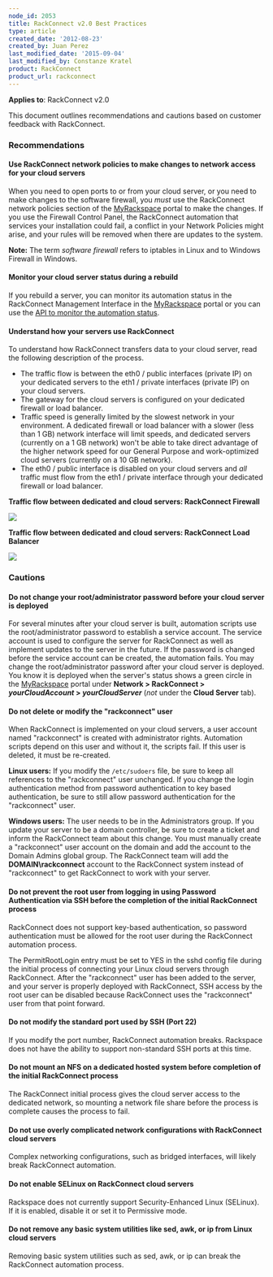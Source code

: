 ```yaml
---
node_id: 2053
title: RackConnect v2.0 Best Practices
type: article
created_date: '2012-08-23'
created_by: Juan Perez
last_modified_date: '2015-09-04'
last_modified_by: Constanze Kratel
product: RackConnect
product_url: rackconnect
---
```


**Applies to**: RackConnect v2.0

This document outlines recommendations and cautions based on customer feedback with RackConnect.

### Recommendations

#### Use RackConnect network policies to make changes to network access for your cloud servers

When you need to open ports to or from your cloud server, or you need to
make changes to the software firewall, you *must* use the RackConnect
network policies section of the
[MyRackspace](https://my.rackspace.com/) portal to make the changes. If
you use the Firewall Control Panel, the RackConnect automation that
services your installation could fail, a conflict in your Network
Policies might arise, and your rules will be removed when there are
updates to the system.

**Note:** The term *software firewall* refers to iptables in Linux and to
Windows Firewall in Windows.

#### Monitor your cloud server status during a rebuild

If you rebuild a server, you can monitor its automation status in the
RackConnect Management Interface in the
[MyRackspace](https://my.rackspace.com/) portal or you can use the [API
to monitor the automation
status](/how-to/how-to-programmatically-determine-the-rackconnect-v20-automation-status-of-your-cloud).

#### Understand how your servers use RackConnect

To understand how RackConnect transfers data to your cloud
server, read the following description of the process.

-   The traffic flow is between the eth0 / public interfaces
    (private IP) on your dedicated servers to the eth1 / private
    interfaces (private IP) on your cloud servers.
-   The gateway for the cloud servers is configured on your dedicated
    firewall or load balancer.
-   Traffic speed is generally limited by the slowest network in
    your environment. A dedicated firewall or load balancer with a
    slower (less than 1 GB) network interface will limit speeds, and
    dedicated servers (currently on a 1 GB network) won't be able to take
    direct advantage of the higher network speed for our General
    Purpose and work-optimized cloud servers (currently on a
    10 GB network).
-   The eth0 / public interface is disabled on your cloud servers
    and *all* traffic must flow from the eth1 / private interface through
    your dedicated firewall or load balancer.

**Traffic flow between dedicated and cloud servers: RackConnect Firewall**

<img src="http://www.rackspace.com/knowledge_center/sites/default/files/styles/full_width/public/field/image/RC.Traffic.Flow_.png" class="image-full_width" />

**Traffic flow between dedicated and cloud servers: RackConnect Load Balancer**

<img src="http://www.rackspace.com/knowledge_center/sites/default/files/styles/full_width/public/field/image/RC.Traffic.Flow_.LB_.png" class="image-full_width" />

### Cautions

#### Do not change your root/administrator password before your cloud server is deployed

For several minutes after your cloud server is built, automation scripts
use the root/administrator password to establish a service account.  The
service account is used to configure the server for RackConnect as well
as implement updates to the server in the future.  If the password is
changed before the service account can be created, the automation
fails.  You may change the root/administrator password after your cloud
server is deployed.  You know it is deployed when the server's status
shows a green circle in
the [MyRackspace](https://my.rackspace.com/) portal under **Network
&gt; RackConnect &gt; *yourCloudAccount* &gt; *yourCloudServer*** (*not* under the **Cloud Server** tab).

#### Do not delete or modify the "rackconnect" user

When RackConnect is implemented on your cloud servers, a user account
named "rackconnect" is created with administrator rights. Automation
scripts depend on this user and without it, the scripts fail. If this
user is deleted, it must be re-created.

**Linux users:** If you modify the `/etc/sudoers` file, be sure to keep all
references to the "rackconnect" user unchanged. If you change the login
authentication method from password authentication to key based
authentication, be sure to still allow password authentication for the
"rackconnect" user.

**Windows users:** The user needs to be in the Administrators group. If
you update your server to be a domain controller, be sure to create a
ticket and inform the RackConnect team about this change. You must
manually create a "rackconnect" user account on the domain and add the
account to the Domain Admins global group. The RackConnect team will
add the **DOMAIN\rackconnect** account to the RackConnect system instead of
"rackconnect" to get RackConnect to work with your server.

#### Do not prevent the root user from logging in using Password Authentication via SSH before the completion of the initial RackConnect process

RackConnect does not support key-based authentication, so password
authentication must be allowed for the root user during the RackConnect
automation process.

The PermitRootLogin entry must be set to YES in the sshd config file
during the initial process of connecting your Linux cloud servers
through RackConnect. After the "rackconnect" user has been added to the
server, and your server is properly deployed with RackConnect, SSH
access by the root user can be disabled because RackConnect uses the
"rackconnect" user from that point forward.

#### Do not modify the standard port used by SSH (Port 22)

If you modify the port number, RackConnect automation breaks. Rackspace
does not have the ability to support non-standard SSH ports at this
time.

#### Do not mount an NFS on a dedicated hosted system before completion of the initial RackConnect process

The RackConnect initial process gives the cloud server access to the
dedicated network, so mounting a network file share before the process
is complete causes the process to fail.

#### Do not use overly complicated network configurations with RackConnect cloud servers

Complex networking configurations, such as bridged interfaces, will
likely break RackConnect automation.

#### Do not enable SELinux on RackConnect cloud servers

Rackspace does not currently support Security-Enhanced Linux (SELinux).
If it is enabled, disable it or set it to Permissive mode.

#### Do not remove any basic system utilities like sed, awk, or ip from Linux cloud servers

Removing basic system utilities such as sed, awk, or ip can break the
RackConnect automation process.
